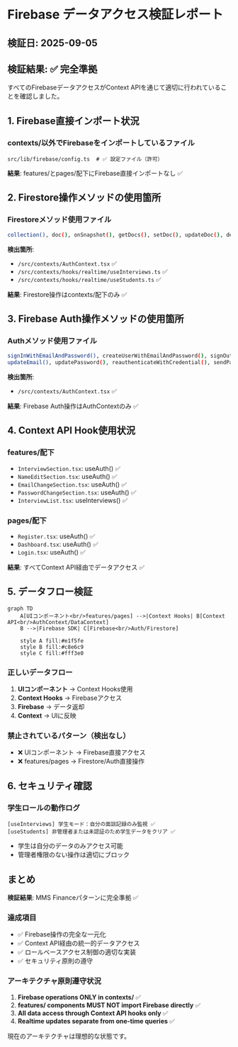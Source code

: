 # Firebase データアクセス検証レポート

## 検証日: 2025-09-05

## 検証結果: ✅ 完全準拠

すべてのFirebaseデータアクセスがContext APIを通じて適切に行われていることを確認しました。

## 1. Firebase直接インポート状況

### contexts/以外でFirebaseをインポートしているファイル
```
src/lib/firebase/config.ts  # ✅ 設定ファイル（許可）
```

**結果**: features/とpages/配下にFirebase直接インポートなし ✅

## 2. Firestore操作メソッドの使用箇所

### Firestoreメソッド使用ファイル
```bash
collection(), doc(), onSnapshot(), getDocs(), setDoc(), updateDoc(), deleteDoc(), addDoc(), query(), where(), orderBy()
```

**検出箇所**:
- `/src/contexts/AuthContext.tsx` ✅
- `/src/contexts/hooks/realtime/useInterviews.ts` ✅
- `/src/contexts/hooks/realtime/useStudents.ts` ✅

**結果**: Firestore操作はcontexts/配下のみ ✅

## 3. Firebase Auth操作メソッドの使用箇所

### Authメソッド使用ファイル
```bash
signInWithEmailAndPassword(), createUserWithEmailAndPassword(), signOut(), 
updateEmail(), updatePassword(), reauthenticateWithCredential(), sendPasswordResetEmail()
```

**検出箇所**:
- `/src/contexts/AuthContext.tsx` ✅

**結果**: Firebase Auth操作はAuthContextのみ ✅

## 4. Context API Hook使用状況

### features/配下
- `InterviewSection.tsx`: useAuth() ✅
- `NameEditSection.tsx`: useAuth() ✅
- `EmailChangeSection.tsx`: useAuth() ✅
- `PasswordChangeSection.tsx`: useAuth() ✅
- `InterviewList.tsx`: useInterviews() ✅

### pages/配下
- `Register.tsx`: useAuth() ✅
- `Dashboard.tsx`: useAuth() ✅
- `Login.tsx`: useAuth() ✅

**結果**: すべてContext API経由でデータアクセス ✅

## 5. データフロー検証

```mermaid
graph TD
    A[UIコンポーネント<br/>features/pages] -->|Context Hooks| B[Context API<br/>AuthContext/DataContext]
    B -->|Firebase SDK| C[Firebase<br/>Auth/Firestore]
    
    style A fill:#e1f5fe
    style B fill:#c8e6c9
    style C fill:#fff3e0
```

### 正しいデータフロー
1. **UIコンポーネント** → Context Hooks使用
2. **Context Hooks** → Firebaseアクセス
3. **Firebase** → データ返却
4. **Context** → UIに反映

### 禁止されているパターン（検出なし）
- ❌ UIコンポーネント → Firebase直接アクセス
- ❌ features/pages → Firestore/Auth直接操作

## 6. セキュリティ確認

### 学生ロールの動作ログ
```
[useInterviews] 学生モード：自分の面談記録のみ監視 ✅
[useStudents] 非管理者または未認証のため学生データをクリア ✅
```

- 学生は自分のデータのみアクセス可能
- 管理者権限のない操作は適切にブロック

## まとめ

**検証結果**: MMS Financeパターンに完全準拠 ✅

### 達成項目
- ✅ Firebase操作の完全な一元化
- ✅ Context API経由の統一的データアクセス
- ✅ ロールベースアクセス制御の適切な実装
- ✅ セキュリティ原則の遵守

### アーキテクチャ原則遵守状況
1. **Firebase operations ONLY in contexts/** ✅
2. **features/ components MUST NOT import Firebase directly** ✅
3. **All data access through Context API hooks only** ✅
4. **Realtime updates separate from one-time queries** ✅

現在のアーキテクチャは理想的な状態です。